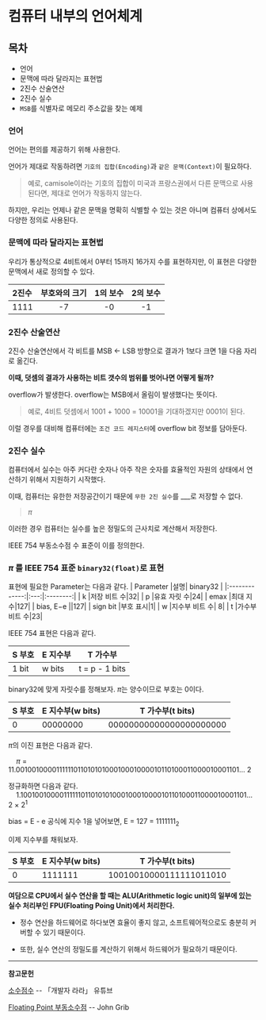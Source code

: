 # 컴퓨터 내부의 언어체계
## 목차
- 언어
- 문맥에 따라 달라지는 표현법
- 2진수 산술연산
- 2진수 실수
- `MSB`를 식별자로 메모리 주소값을 찾는 예제

### 언어
언어는 편의를 제공하기 위해 사용한다.

언어가 제대로 작동하려면 `기호의 집합(Encoding)`과 `같은 문맥(Context)`이 필요하다.
> 예로, camisole이라는 기호의 집합이 미국과 프랑스권에서 다른 문맥으로 사용된다면, 제대로 언어가 작동하지 않는다.

하지만, 우리는 언제나 같은 문맥을 명확히 식별할 수 있는 것은 아니며 컴퓨터 상에서도 다양한 정의로 사용된다.

### 문맥에 따라 달라지는 표현법

우리가 통상적으로 4비트에서 0부터 15까지 16가지 수를 표현하지만, 이 표현은 다양한 문맥에서 새로 정의할 수 있다.

|2진수|부호와의 크기|1의 보수|2의 보수|
|:--- |:---: | :---: |:---:|
|1111|-7|-0|-1|


### 2진수 산술연산
2진수 산술연산에서 각 비트를 MSB ← LSB 방향으로 결과가 1보다 크면 1을 다음 자리로 옮긴다. 

**이때, 덧셈의 결과가 사용하는 비트 갯수의 범위를 벗어나면 어떻게 될까?**

overflow가 발생한다. overflow는 MSB에서 올림이 발생했다는 뜻이다.
> 예로, 4비트 덧셈에서 1001 + 1000 = 10001을 기대하겠지만 0001이 된다.

이럴 경우를 대비해 컴퓨터에는 `조건 코드 레지스터`에 overflow bit 정보를 담아둔다.

### 2진수 실수

컴퓨터에서 실수는 아주 커다란 숫자나 아주 작은 숫자를 효율적인 자원의 상태에서 연산하기 위해서 지원하기 시작했다.

이때, 컴퓨터는 유한한 저장공간이기 때문에 `무한 2진 실수`를 ___로 저장할 수 없다.
> $\pi$

이러한 경우 컴퓨터는 실수를 높은 정밀도의 근사치로 계산해서 저장한다.

IEEE 754 부동소수점 수 표준이 이를 정의한다.

### $\pi$ 를  IEEE 754 표준 `binary32(float)`로 표현

표현에 필요한 Parameter는 다음과 같다.
|   Parameter   |설명| binary32 |
|:-------------:|:---:|:--------:|
| k             |저장 비트 수|32|
| p             |유효 자릿 수|24|
| emax          |최대 지수|127|
| bias, E−e     ||127|
| sign bit      |부호 표시|1|
| w             |지수부 비트 수| 8|
| t             |가수부 비트 수|23|

IEEE 754 표현은 다음과 같다.

| S 부호 | E 지수부 | T 가수부       |
|--------|----------|----------------|
| 1 bit  | w bits   | t = p - 1 bits |

binary32에 맞게 자릿수를 정해보자. $\pi$는 양수이므로 부호는 0이다.

| S 부호 | E 지수부(w bits) | T 가수부(t bits)|
|-|-|-|
|0|00000000|00000000000000000000000|

$\pi$의 이진 표현은 다음과 같다.

&nbsp;&nbsp;&nbsp;&nbsp;$\pi$ = 11.001001000011111101101010100010001000010110100011000010001101...
2

정규화하면 다음과 같다.
&nbsp;&nbsp;&nbsp;&nbsp;1.1001001000011111101101010100010001000010110100011000010001101...
2 × $2^1$

bias = E - e 공식에 지수 1을 넣어보면, E = 127 = $1111111_2$

이제 지수부를 채워보자.

| S 부호 | E 지수부(w bits) | T 가수부(t bits)|
|-|-|-|
|0|1111111|10010010000111111011010|

**여담으로 CPU에서 실수 연산을 할 때는 ALU(Arithmetic logic unit)의 일부에 있는 실수 처리부인 FPU(Floating Poing Unit)에서 처리한다.**
- 정수 연산을 하드웨어로 하다보면 효율이 좋지 않고, 소프트웨어적으로도 충분히 커버할 수 있기 때문이다.

- 또한, 실수 연산의 정밀도를 계산하기 위해서 하드웨어가 필요하기 때문이다.
<hr/>

**참고문헌**

[소수점수](https://www.youtube.com/watch?v=vOO-oLS0H68&ab_channel=%EA%B0%9C%EB%B0%9C%EC%9E%90%EB%9D%BC%EB%9D%BC) -- 「개발자 라라」 유튜브

[Floating Point 부동소수점](https://johngrib.github.io/wiki/floating-point/) -- John Grib


